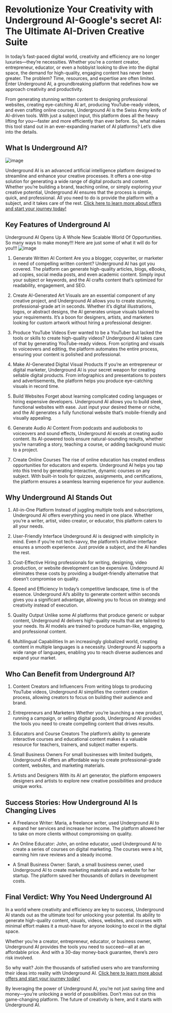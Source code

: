 # Revolutionize Your Creativity with Underground AI-Google's secret AI: The Ultimate AI-Driven Creative Suite
In today’s fast-paced digital world, creativity and efficiency are no longer luxuries—they’re necessities. Whether you’re a content creator, entrepreneur, educator, or even a hobbyist looking to dive into the digital space, the demand for high-quality, engaging content has never been greater. The problem? Time, resources, and expertise are often limited. Enter Underground AI, a groundbreaking platform that redefines how we approach creativity and productivity.

From generating stunning written content to designing professional websites, creating eye-catching AI art, producing YouTube-ready videos, and even crafting online courses, Underground AI is the Swiss Army knife of AI-driven tools. With just a subject input, this platform does all the heavy lifting for you—faster and more efficiently than ever before. So, what makes this tool stand out in an ever-expanding market of AI platforms? Let’s dive into the details.
## What Is Underground AI?
![image](https://github.com/user-attachments/assets/94f97c72-7d83-47bc-ad83-7f5cba7dc53e)

Underground AI is an advanced artificial intelligence platform designed to streamline and enhance your creative processes. It offers a one-stop solution for generating a wide range of digital products and content. Whether you’re building a brand, teaching online, or simply exploring your creative potential, Underground AI ensures that the process is simple, quick, and professional. All you need to do is provide the platform with a subject, and it takes care of the rest.
[Click here to learn more about offers and start your journey today!](https://warriorplus.com/o2/a/rt9myyg/0)
## Key Features of Underground AI
Underground AI Opens Up A Whole New Scalable World Of Opportunities. So many ways to make money!!! Here are just some of what it will do for you!!!
![image](https://github.com/user-attachments/assets/c2f2776d-64db-4b5b-ad21-9a5298263d3b)
1. Generate Written AI Content
Are you a blogger, copywriter, or marketer in need of compelling written content? Underground AI has got you covered. The platform can generate high-quality articles, blogs, eBooks, ad copies, social media posts, and even academic content. Simply input your subject or keywords, and the AI crafts content that’s optimized for readability, engagement, and SEO.

2. Create AI-Generated Art
Visuals are an essential component of any creative project, and Underground AI allows you to create stunning, professional-grade art in seconds. Whether it’s digital illustrations, logos, or abstract designs, the AI generates unique visuals tailored to your requirements. It’s a boon for designers, artists, and marketers looking for custom artwork without hiring a professional designer.

3. Produce YouTube Videos
Ever wanted to be a YouTuber but lacked the tools or skills to create high-quality videos? Underground AI takes care of that by generating YouTube-ready videos. From scripting and visuals to voiceovers and editing, the platform automates the entire process, ensuring your content is polished and professional.

4. Make AI-Generated Digital Visual Products
If you’re an entrepreneur or digital marketer, Underground AI is your secret weapon for creating sellable digital products. From infographics and presentations to posters and advertisements, the platform helps you produce eye-catching visuals in record time.

5. Build Websites
Forget about learning complicated coding languages or hiring expensive developers. Underground AI allows you to build sleek, functional websites with ease. Just input your desired theme or niche, and the AI generates a fully functional website that’s mobile-friendly and visually appealing.

6. Generate Audio AI Content
From podcasts and audiobooks to voiceovers and sound effects, Underground AI excels at creating audio content. Its AI-powered tools ensure natural-sounding results, whether you’re narrating a story, teaching a course, or adding background music to a project.

7. Create Online Courses
The rise of online education has created endless opportunities for educators and experts. Underground AI helps you tap into this trend by generating interactive, dynamic courses on any subject. With built-in tools for quizzes, assignments, and certifications, the platform ensures a seamless learning experience for your audience.
## Why Underground AI Stands Out
1. All-in-One Platform
Instead of juggling multiple tools and subscriptions, Underground AI offers everything you need in one place. Whether you’re a writer, artist, video creator, or educator, this platform caters to all your needs.

2. User-Friendly Interface
Underground AI is designed with simplicity in mind. Even if you’re not tech-savvy, the platform’s intuitive interface ensures a smooth experience. Just provide a subject, and the AI handles the rest.

3. Cost-Effective
Hiring professionals for writing, designing, video production, or website development can be expensive. Underground AI eliminates these costs by providing a budget-friendly alternative that doesn’t compromise on quality.

4. Speed and Efficiency
In today’s competitive landscape, time is of the essence. Underground AI’s ability to generate content within seconds gives you a significant advantage, allowing you to focus on strategy and creativity instead of execution.

5. Quality Output
Unlike some AI platforms that produce generic or subpar content, Underground AI delivers high-quality results that are tailored to your needs. Its AI models are trained to produce human-like, engaging, and professional content.

6. Multilingual Capabilities
In an increasingly globalized world, creating content in multiple languages is a necessity. Underground AI supports a wide range of languages, enabling you to reach diverse audiences and expand your market.
## Who Can Benefit from Underground AI?
1. Content Creators and Influencers
From writing blogs to producing YouTube videos, Underground AI simplifies the content creation process, allowing creators to focus on building their audience and brand.

2. Entrepreneurs and Marketers
Whether you’re launching a new product, running a campaign, or selling digital goods, Underground AI provides the tools you need to create compelling content that drives results.

3. Educators and Course Creators
The platform’s ability to generate interactive courses and educational content makes it a valuable resource for teachers, trainers, and subject matter experts.

4. Small Business Owners
For small businesses with limited budgets, Underground AI offers an affordable way to create professional-grade content, websites, and marketing materials.

5. Artists and Designers
With its AI art generator, the platform empowers designers and artists to explore new creative possibilities and produce unique works.
## Success Stories: How Underground AI Is Changing Lives
+ A Freelance Writer: Maria, a freelance writer, used Underground AI to expand her services and increase her income. The platform allowed her to take on more clients without compromising on quality.
- An Online Educator: John, an online educator, used Underground AI to create a series of courses on digital marketing. The courses were a hit, earning him rave reviews and a steady income.
+ A Small Business Owner: Sarah, a small business owner, used Underground AI to create marketing materials and a website for her startup. The platform saved her thousands of dollars in development costs.
## Final Verdict: Why You Need Underground AI
In a world where creativity and efficiency are key to success, Underground AI stands out as the ultimate tool for unlocking your potential. Its ability to generate high-quality content, visuals, videos, websites, and courses with minimal effort makes it a must-have for anyone looking to excel in the digital space.

Whether you’re a creator, entrepreneur, educator, or business owner, Underground AI provides the tools you need to succeed—all at an affordable price. And with a 30-day money-back guarantee, there’s zero risk involved.

So why wait? Join the thousands of satisfied users who are transforming their ideas into reality with Underground AI.
[Click here to learn more about offers and start your journey today!](https://warriorplus.com/o2/a/rt9myyg/0)

By leveraging the power of Underground AI, you’re not just saving time and money—you’re unlocking a world of possibilities. Don’t miss out on this game-changing platform. The future of creativity is here, and it starts with Underground AI.





